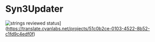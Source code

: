 # Syn3Updater

![strings reviewed status](https://translate.cyanlabs.net/51c0b2ce-0103-4522-8b52-c1fd9c4edf0f/percentage_reviewed_badge.svg)](https://translate.cyanlabs.net/projects/51c0b2ce-0103-4522-8b52-c1fd9c4edf0f)
